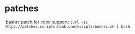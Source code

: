 # patches
.bashrc patch for color support: ```curl -sS https://patches.scripts.honk.one/scripts/bashrc.sh | bash```
